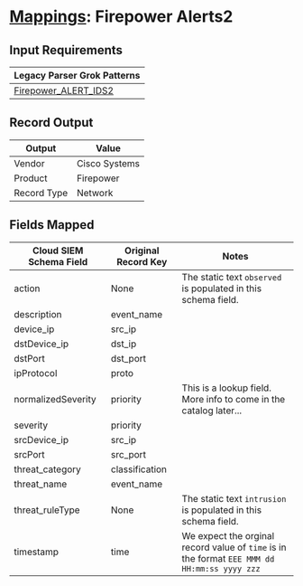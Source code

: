 # [Mappings](README.md): Firepower Alerts2

## Input Requirements

|Legacy Parser Grok Patterns|
|-------------|
|[Firepower_ALERT_IDS2](../legacy_parsers/Firepower_ALERT_IDS2.md)|

## Record Output

|Output|Value|
|------|-----|
|Vendor|Cisco Systems|
|Product|Firepower|
|Record Type|Network|

## Fields Mapped

|Cloud SIEM Schema Field|Original Record Key|Notes|
|-----------------------|-------------------|-----|
|action|None|The static text `observed` is populated in this schema field.|
|description|event_name||
|device_ip|src_ip||
|dstDevice_ip|dst_ip||
|dstPort|dst_port||
|ipProtocol|proto||
|normalizedSeverity|priority|This is a lookup field. More info to come in the catalog later...|
|severity|priority||
|srcDevice_ip|src_ip||
|srcPort|src_port||
|threat_category|classification||
|threat_name|event_name||
|threat_ruleType|None|The static text `intrusion` is populated in this schema field.|
|timestamp|time|We expect the orginal record value of `time` is in the format `EEE MMM dd HH:mm:ss yyyy zzz`|

